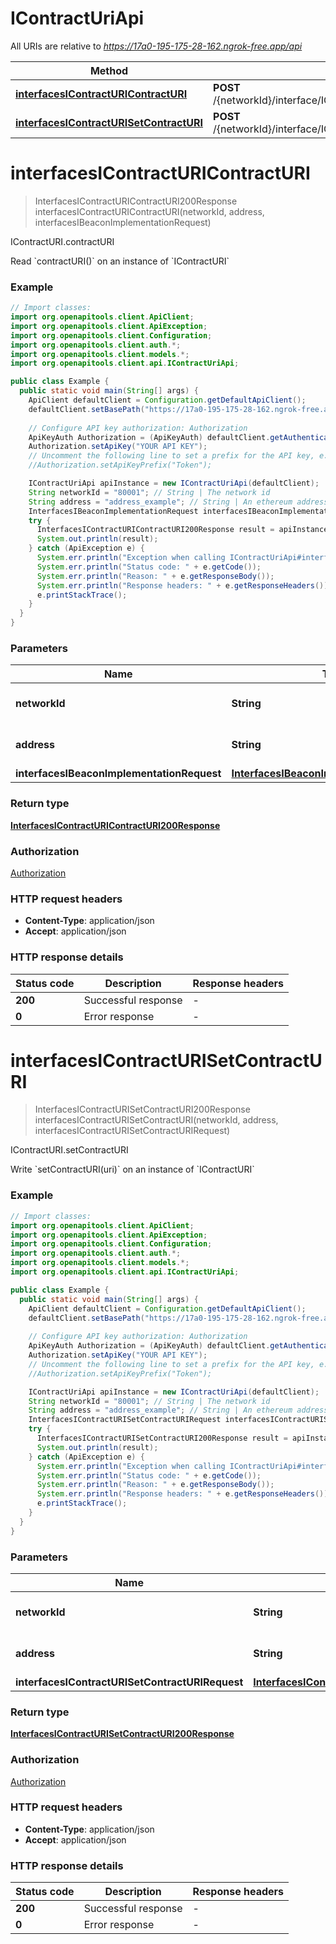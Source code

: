# IContractUriApi

All URIs are relative to *https://17a0-195-175-28-162.ngrok-free.app/api*

| Method | HTTP request | Description |
|------------- | ------------- | -------------|
| [**interfacesIContractURIContractURI**](IContractUriApi.md#interfacesIContractURIContractURI) | **POST** /{networkId}/interface/IContractURI/read/{address}/contractURI | IContractURI.contractURI |
| [**interfacesIContractURISetContractURI**](IContractUriApi.md#interfacesIContractURISetContractURI) | **POST** /{networkId}/interface/IContractURI/write/{address}/setContractURI | IContractURI.setContractURI |


<a id="interfacesIContractURIContractURI"></a>
# **interfacesIContractURIContractURI**
> InterfacesIContractURIContractURI200Response interfacesIContractURIContractURI(networkId, address, interfacesIBeaconImplementationRequest)

IContractURI.contractURI

Read &#x60;contractURI()&#x60; on an instance of &#x60;IContractURI&#x60;

### Example
```java
// Import classes:
import org.openapitools.client.ApiClient;
import org.openapitools.client.ApiException;
import org.openapitools.client.Configuration;
import org.openapitools.client.auth.*;
import org.openapitools.client.models.*;
import org.openapitools.client.api.IContractUriApi;

public class Example {
  public static void main(String[] args) {
    ApiClient defaultClient = Configuration.getDefaultApiClient();
    defaultClient.setBasePath("https://17a0-195-175-28-162.ngrok-free.app/api");
    
    // Configure API key authorization: Authorization
    ApiKeyAuth Authorization = (ApiKeyAuth) defaultClient.getAuthentication("Authorization");
    Authorization.setApiKey("YOUR API KEY");
    // Uncomment the following line to set a prefix for the API key, e.g. "Token" (defaults to null)
    //Authorization.setApiKeyPrefix("Token");

    IContractUriApi apiInstance = new IContractUriApi(defaultClient);
    String networkId = "80001"; // String | The network id
    String address = "address_example"; // String | An ethereum address
    InterfacesIBeaconImplementationRequest interfacesIBeaconImplementationRequest = new InterfacesIBeaconImplementationRequest(); // InterfacesIBeaconImplementationRequest | 
    try {
      InterfacesIContractURIContractURI200Response result = apiInstance.interfacesIContractURIContractURI(networkId, address, interfacesIBeaconImplementationRequest);
      System.out.println(result);
    } catch (ApiException e) {
      System.err.println("Exception when calling IContractUriApi#interfacesIContractURIContractURI");
      System.err.println("Status code: " + e.getCode());
      System.err.println("Reason: " + e.getResponseBody());
      System.err.println("Response headers: " + e.getResponseHeaders());
      e.printStackTrace();
    }
  }
}
```

### Parameters

| Name | Type | Description  | Notes |
|------------- | ------------- | ------------- | -------------|
| **networkId** | **String**| The network id | [default to 80001] |
| **address** | **String**| An ethereum address | |
| **interfacesIBeaconImplementationRequest** | [**InterfacesIBeaconImplementationRequest**](InterfacesIBeaconImplementationRequest.md)|  | |

### Return type

[**InterfacesIContractURIContractURI200Response**](InterfacesIContractURIContractURI200Response.md)

### Authorization

[Authorization](../README.md#Authorization)

### HTTP request headers

 - **Content-Type**: application/json
 - **Accept**: application/json

### HTTP response details
| Status code | Description | Response headers |
|-------------|-------------|------------------|
| **200** | Successful response |  -  |
| **0** | Error response |  -  |

<a id="interfacesIContractURISetContractURI"></a>
# **interfacesIContractURISetContractURI**
> InterfacesIContractURISetContractURI200Response interfacesIContractURISetContractURI(networkId, address, interfacesIContractURISetContractURIRequest)

IContractURI.setContractURI

Write &#x60;setContractURI(uri)&#x60; on an instance of &#x60;IContractURI&#x60;

### Example
```java
// Import classes:
import org.openapitools.client.ApiClient;
import org.openapitools.client.ApiException;
import org.openapitools.client.Configuration;
import org.openapitools.client.auth.*;
import org.openapitools.client.models.*;
import org.openapitools.client.api.IContractUriApi;

public class Example {
  public static void main(String[] args) {
    ApiClient defaultClient = Configuration.getDefaultApiClient();
    defaultClient.setBasePath("https://17a0-195-175-28-162.ngrok-free.app/api");
    
    // Configure API key authorization: Authorization
    ApiKeyAuth Authorization = (ApiKeyAuth) defaultClient.getAuthentication("Authorization");
    Authorization.setApiKey("YOUR API KEY");
    // Uncomment the following line to set a prefix for the API key, e.g. "Token" (defaults to null)
    //Authorization.setApiKeyPrefix("Token");

    IContractUriApi apiInstance = new IContractUriApi(defaultClient);
    String networkId = "80001"; // String | The network id
    String address = "address_example"; // String | An ethereum address
    InterfacesIContractURISetContractURIRequest interfacesIContractURISetContractURIRequest = new InterfacesIContractURISetContractURIRequest(); // InterfacesIContractURISetContractURIRequest | 
    try {
      InterfacesIContractURISetContractURI200Response result = apiInstance.interfacesIContractURISetContractURI(networkId, address, interfacesIContractURISetContractURIRequest);
      System.out.println(result);
    } catch (ApiException e) {
      System.err.println("Exception when calling IContractUriApi#interfacesIContractURISetContractURI");
      System.err.println("Status code: " + e.getCode());
      System.err.println("Reason: " + e.getResponseBody());
      System.err.println("Response headers: " + e.getResponseHeaders());
      e.printStackTrace();
    }
  }
}
```

### Parameters

| Name | Type | Description  | Notes |
|------------- | ------------- | ------------- | -------------|
| **networkId** | **String**| The network id | [default to 80001] |
| **address** | **String**| An ethereum address | |
| **interfacesIContractURISetContractURIRequest** | [**InterfacesIContractURISetContractURIRequest**](InterfacesIContractURISetContractURIRequest.md)|  | |

### Return type

[**InterfacesIContractURISetContractURI200Response**](InterfacesIContractURISetContractURI200Response.md)

### Authorization

[Authorization](../README.md#Authorization)

### HTTP request headers

 - **Content-Type**: application/json
 - **Accept**: application/json

### HTTP response details
| Status code | Description | Response headers |
|-------------|-------------|------------------|
| **200** | Successful response |  -  |
| **0** | Error response |  -  |

